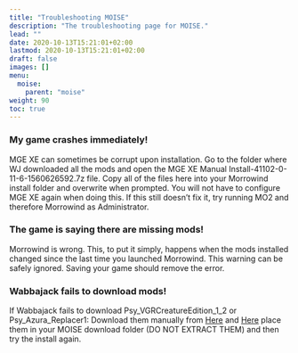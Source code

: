 ```yaml
---
title: "Troubleshooting MOISE"
description: "The troubleshooting page for MOISE."
lead: ""
date: 2020-10-13T15:21:01+02:00
lastmod: 2020-10-13T15:21:01+02:00
draft: false
images: []
menu:
  moise:
    parent: "moise"
weight: 90
toc: true
---
```


### My game crashes immediately!
MGE XE can sometimes be corrupt upon installation. Go to the folder where WJ downloaded all the mods and open the MGE XE Manual Install-41102-0-11-6-1560626592.7z file. Copy all of the files here into your Morrowind install folder and overwrite when prompted. You will not have to configure MGE XE again when doing this. If this still doesn’t fix it, try running MO2 and therefore Morrowind as Administrator.

### The game is saying there are missing mods!
Morrowind is wrong. This, to put it simply, happens when the mods installed changed since the last time you launched Morrowind. This warning can be safely ignored. Saving your game should remove the error.

### Wabbajack fails to download mods!
If Wabbajack fails to download Psy_VGRCreatureEdition_1_2 or Psy_Azura_Replacer1: Download them manually from [Here](https://www.moddb.com/games/morrowind/addons/vivec-god-replacer) and [Here](https://www.moddb.com/addons/azura-replacer) place them in your MOISE download folder (DO NOT EXTRACT THEM) and then try the install again.
